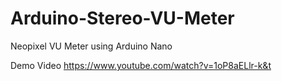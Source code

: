 # Arduino-Stereo-VU-Meter
Neopixel VU Meter using Arduino Nano

Demo Video https://www.youtube.com/watch?v=1oP8aELlr-k&t
